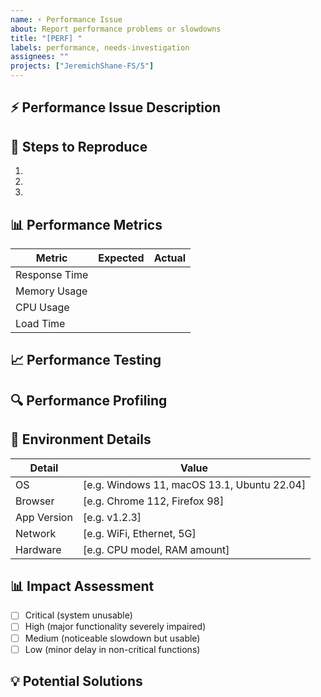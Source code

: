 ```yaml
---
name: ⚡ Performance Issue
about: Report performance problems or slowdowns
title: "[PERF] "
labels: performance, needs-investigation
assignees: ""
projects: ["JeremichShane-FS/5"]
---
```


## ⚡ Performance Issue Description

<!-- Describe the performance problem you're experiencing -->

## 🔄 Steps to Reproduce

1.
2.
3.

## 📊 Performance Metrics

<!-- Share specific metrics if available -->

| Metric        | Expected | Actual |
| ------------- | -------- | ------ |
| Response Time |          |        |
| Memory Usage  |          |        |
| CPU Usage     |          |        |
| Load Time     |          |        |

## 📈 Performance Testing

<!-- Describe any performance tests conducted -->

## 🔍 Performance Profiling

<!-- Include any profiling data or methods used to identify bottlenecks -->

## 📱 Environment Details

<!-- Please complete the following information -->

| Detail      | Value                                       |
| ----------- | ------------------------------------------- |
| OS          | [e.g. Windows 11, macOS 13.1, Ubuntu 22.04] |
| Browser     | [e.g. Chrome 112, Firefox 98]               |
| App Version | [e.g. v1.2.3]                               |
| Network     | [e.g. WiFi, Ethernet, 5G]                   |
| Hardware    | [e.g. CPU model, RAM amount]                |

## 📊 Impact Assessment

<!-- How is this affecting users? -->

- [ ] Critical (system unusable)
- [ ] High (major functionality severely impaired)
- [ ] Medium (noticeable slowdown but usable)
- [ ] Low (minor delay in non-critical functions)

## 💡 Potential Solutions

<!-- Any ideas on how to address this issue? -->
